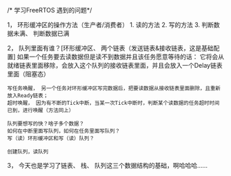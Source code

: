 /* 学习FreeRTOS 遇到的问题*/

1， 环形缓冲区的操作方法（生产者/消费者）
	1. 读的方法
	2. 写的方法
	3. 判断数据未满、 判断数据已满
	
2， 队列里面有谁？[环形缓冲区、 两个链表（发送链表&接收链表，这是基础配置]
	如果一个任务要去读数据但是读不到数据并且该任务愿意等待的话：
	它将会从就绪链表里面移除，会放入这个队列的接收链表里面，并且会放入一个Delay链表里面（阻塞态）
	
	写任务唤醒， 另一个任务对环形缓冲区写完数据后，把要读数据从接收链表里面删除，且重新放入Ready链表；
	超时唤醒， 因为有不断的Tick中断，当某一次Tick中断时，判断某个读数据的任务超时时间已到，进行唤醒（方法同上）
	
	队列要想写的快？啥子多个数据？
	如何在中断里面写队列，如何在任务里面写队列？
	写（读）环形缓冲区和写（读）队列？
	
	创建队列，读队列
	
3， 今天也是学习了链表、 栈、 队列这三个数据结构的基础，啊哈哈哈……